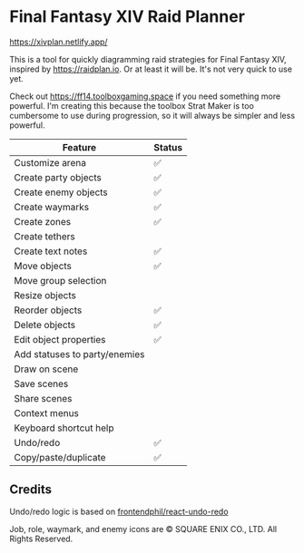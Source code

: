 # Final Fantasy XIV Raid Planner

https://xivplan.netlify.app/

This is a tool for quickly diagramming raid strategies for Final Fantasy XIV,
inspired by https://raidplan.io. Or at least it will be. It's not very quick to
use yet.

Check out https://ff14.toolboxgaming.space if you need something more powerful.
I'm creating this because the toolbox Strat Maker is too cumbersome to use during
progression, so it will always be simpler and less powerful.

| Feature                       | Status |
| ----------------------------- | ------ |
| Customize arena               | ✅     |
| Create party objects          | ✅     |
| Create enemy objects          | ✅     |
| Create waymarks               | ✅     |
| Create zones                  | ✅     |
| Create tethers                |        |
| Create text notes             | ✅     |
| Move objects                  | ✅     |
| Move group selection          |        |
| Resize objects                |        |
| Reorder objects               | ✅     |
| Delete objects                | ✅     |
| Edit object properties        | ✅     |
| Add statuses to party/enemies |        |
| Draw on scene                 |        |
| Save scenes                   |        |
| Share scenes                  |        |
| Context menus                 |        |
| Keyboard shortcut help        |        |
| Undo/redo                     | ✅     |
| Copy/paste/duplicate          | ✅     |

## Credits

Undo/redo logic is based on [frontendphil/react-undo-redo](https://github.com/frontendphil/react-undo-redo)

Job, role, waymark, and enemy icons are © SQUARE ENIX CO., LTD. All Rights Reserved.
